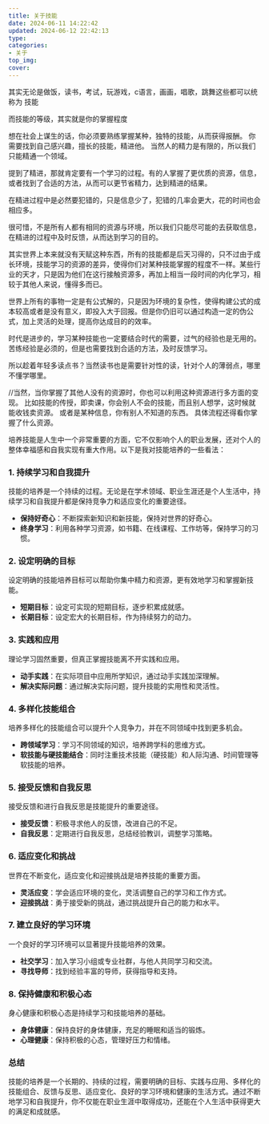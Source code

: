 ```yaml
---
title: 关于技能
date: 2024-06-11 14:22:42
updated: 2024-06-12 22:42:13
type:
categories:
- 关于
top_img: 
cover: 
---
```

其实无论是做饭，读书，考试，玩游戏，c语言，画画，唱歌，跳舞这些都可以统称为 技能

而技能的等级，其实就是你的掌握程度

想在社会上谋生的话，你必须要熟练掌握某种，独特的技能，从而获得报酬。
你需要找到自己感兴趣，擅长的技能，精进他。
当然人的精力是有限的，所以我们只能精通一个领域。

提到了精进，那就肯定要有一个学习的过程。有的人掌握了更优质的资源，信息，或者找到了合适的方法，从而可以更节省精力，达到精进的结果。

在精进过程中是必然要犯错的，只是信息少了，犯错的几率会更大，花的时间也会相应多。

很可惜，不是所有人都有相同的资源与环境，所以我们只能尽可能的去获取信息，在精进的过程中及时反馈，从而达到学习的目的。


其实世界上本来就没有天赋这种东西，所有的技能都是后天习得的，只不过由于成长环境，技能学习的资源的差异，使得你们对某种技能掌握的程度不一样。某些行业的天才，只是因为他们在这行接触资源多，再加上相当一段时间的内化学习，相较于其他人来说，懂得多而已。

世界上所有的事物一定是有公式解的，只是因为环境的复杂性，使得构建公式的成本较高或者是没有意义，即投入大于回报。但是你仍旧可以通过构造一定的伪公式，加上灵活的处理，提高你达成目的的效率。

时代是进步的，学习某种技能也一定要结合时代的需要，过气的经验也是无用的。苦练经验是必须的，但是也需要找到合适的方法，及时反馈学习。

所以趁着年轻多读点书？当然读书也是需要针对性的读，针对个人的薄弱点，哪里不懂学哪里。





//当然，当你掌握了其他人没有的资源时，你也可以利用这种资源进行多方面的变现。
比如技能的传授，即卖课，你会别人不会的技能，而且别人想学，这时候就能收钱卖资源。
或者是某种信息，你有别人不知道的东西。
具体流程还得看你掌握了什么资源。

培养技能是人生中一个非常重要的方面，它不仅影响个人的职业发展，还对个人的整体幸福感和自我实现有重大作用。以下是我对技能培养的一些看法：

### 1. **持续学习和自我提升**

技能的培养是一个持续的过程。无论是在学术领域、职业生涯还是个人生活中，持续学习和自我提升都是保持竞争力和适应变化的重要途径。

- **保持好奇心**：不断探索新知识和新技能，保持对世界的好奇心。
- **终身学习**：利用各种学习资源，如书籍、在线课程、工作坊等，保持学习的习惯。

### 2. **设定明确的目标**

设定明确的技能培养目标可以帮助你集中精力和资源，更有效地学习和掌握新技能。

- **短期目标**：设定可实现的短期目标，逐步积累成就感。
- **长期目标**：设定宏大的长期目标，作为持续努力的动力。

### 3. **实践和应用**

理论学习固然重要，但真正掌握技能离不开实践和应用。

- **动手实践**：在实际项目中应用所学知识，通过动手实践加深理解。
- **解决实际问题**：通过解决实际问题，提升技能的实用性和灵活性。

### 4. **多样化技能组合**

培养多样化的技能组合可以提升个人竞争力，并在不同领域中找到更多机会。

- **跨领域学习**：学习不同领域的知识，培养跨学科的思维方式。
- **软技能与硬技能结合**：同时注重技术技能（硬技能）和人际沟通、时间管理等软技能的培养。

### 5. **接受反馈和自我反思**

接受反馈和进行自我反思是技能提升的重要途径。

- **接受反馈**：积极寻求他人的反馈，改进自己的不足。
- **自我反思**：定期进行自我反思，总结经验教训，调整学习策略。

### 6. **适应变化和挑战**

世界在不断变化，适应变化和迎接挑战是培养技能的重要方面。

- **灵活应变**：学会适应环境的变化，灵活调整自己的学习和工作方式。
- **迎接挑战**：勇于接受新的挑战，通过挑战提升自己的能力和水平。

### 7. **建立良好的学习环境**

一个良好的学习环境可以显著提升技能培养的效果。

- **社交学习**：加入学习小组或专业社群，与他人共同学习和交流。
- **寻找导师**：找到经验丰富的导师，获得指导和支持。

### 8. **保持健康和积极心态**

身心健康和积极心态是持续学习和技能培养的基础。

- **身体健康**：保持良好的身体健康，充足的睡眠和适当的锻炼。
- **心理健康**：保持积极的心态，管理好压力和情绪。

### 总结

技能的培养是一个长期的、持续的过程，需要明确的目标、实践与应用、多样化的技能组合、反馈与反思、适应变化、良好的学习环境和健康的生活方式。通过不断地学习和自我提升，你不仅能在职业生涯中取得成功，还能在个人生活中获得更大的满足和成就感。